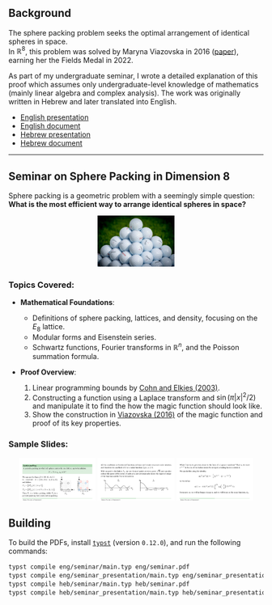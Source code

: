## Background

The sphere packing problem seeks the optimal arrangement of identical spheres in space.  
In $\mathbb{R}^8$, this problem was solved by Maryna Viazovska in 2016 ([paper](https://arxiv.org/abs/1603.04246)), earning her the Fields Medal in 2022.

As part of my undergraduate seminar, I wrote a detailed explanation of this proof which assumes only undergraduate-level knowledge of mathematics (mainly linear algebra and complex analysis). The work was originally written in Hebrew and later translated into English.

- [English presentation](./eng/seminar_presentation.pdf)  
- [English document](./eng/seminar.pdf)  
- [Hebrew presentation](./heb/seminar_presentation.pdf)  
- [Hebrew document](./heb/seminar.pdf)  

---

## Seminar on Sphere Packing in Dimension 8

Sphere packing is a geometric problem with a seemingly simple question:  
**What is the most efficient way to arrange identical spheres in space?**

<p align="center">
    <img src="./eng/seminar_presentation/golf.jpg" alt="Golf balls" width="30%">
</p>

### Topics Covered:

- **Mathematical Foundations**:
  - Definitions of sphere packing, lattices, and density, focusing on the $E_8$ lattice.
  - Modular forms and Eisenstein series.
  - Schwartz functions, Fourier transforms in $\mathbb{R}^n$, and the Poisson summation formula.

- **Proof Overview**:
  1. Linear programming bounds by [Cohn and Elkies (2003)](https://arxiv.org/abs/math/0110009).
  2. Constructing a function using a Laplace transform and $\sin(\pi|x|^2/2)$ and manipulate it to find the how the magic function should look like.
  3. Show the construction in [Viazovska (2016)](ttps://arxiv.org/abs/1603.04246) of the magic function and proof of its key properties.

### Sample Slides:

<p align="center">
    <img src="_lattice_pkg_def.png" alt="Lattice packing definition" width="30%">
    <img src="_schematic_graph_of_magic_func.png" alt="Schematic graph of the magic function" width="30%">
    <img src="_a_step_towards_laplace.png" alt="A step towards the Laplace transform" width="30%">
</p>


## Building

To build the PDFs, install [`typst`](https://github.com/typst/typst) (version `0.12.0`), and run the following commands:

```bash
typst compile eng/seminar/main.typ eng/seminar.pdf
typst compile eng/seminar_presentation/main.typ eng/seminar_presentation.pdf
typst compile heb/seminar/main.typ heb/seminar.pdf
typst compile heb/seminar_presentation/main.typ heb/seminar_presentation.pdf
```
